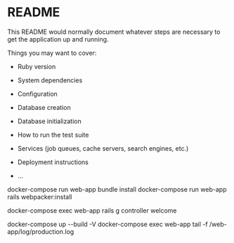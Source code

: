 # README

This README would normally document whatever steps are necessary to get the
application up and running.

Things you may want to cover:

* Ruby version

* System dependencies

* Configuration

* Database creation

* Database initialization

* How to run the test suite

* Services (job queues, cache servers, search engines, etc.)

* Deployment instructions

* ...

docker-compose run web-app bundle install
docker-compose run web-app rails webpacker:install

docker-compose exec web-app rails g controller welcome

docker-compose up --build -V
docker-compose exec web-app tail -f /web-app/log/production.log